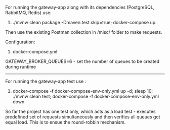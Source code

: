 For running the gateway-app along with its dependencies (PostgreSQL, RabbitMQ, Redis) use:
 1. ./mvnw clean package -Dmaven.test.skip=true; docker-compose up. 

Then use the existing Postman collection in /misc/ folder to make requests.

Configuration:

1. docker-compose.yml:

GATEWAY_BROKER_QUEUES=6 - set the number of queues to be created during runtime

-----------------------------------------------------------------------------------------------

For running the gateway-app test use :
 
 1. docker-compose -f docker-compose-env-only.yml up -d; sleep 10; ./mvnw clean test; docker-compose -f docker-compose-env-only.yml down

So far the project has one test only, which acts as a load test - executes predefined set of requests simultaneously and then verifies all queues got equal load. This is to ensue the round-robbin mechanism.
